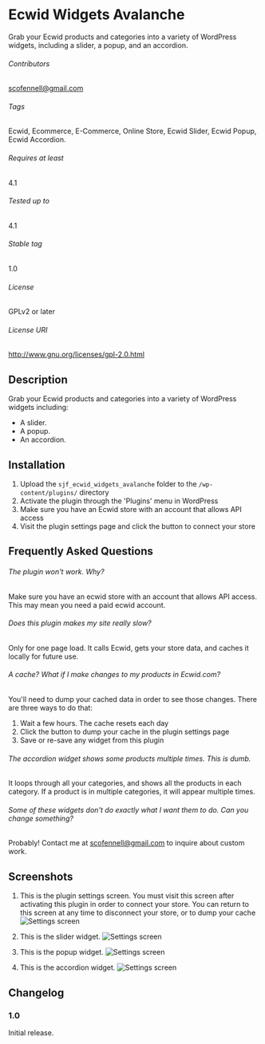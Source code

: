 Ecwid Widgets Avalanche
=======================

Grab your Ecwid products and categories into a variety of WordPress widgets, including a slider, a popup, and an accordion.

###### Contributors
scofennell@gmail.com

###### Tags
Ecwid, Ecommerce, E-Commerce, Online Store, Ecwid Slider, Ecwid Popup, Ecwid Accordion.

###### Requires at least
4.1

###### Tested up to
4.1

###### Stable tag
1.0

###### License
GPLv2 or later

###### License URI
http://www.gnu.org/licenses/gpl-2.0.html

Description
-----------

Grab your Ecwid products and categories into a variety of WordPress widgets including:

*   A slider.
*   A popup.
*   An accordion.

Installation
------------

1. Upload the `sjf_ecwid_widgets_avalanche` folder to the `/wp-content/plugins/` directory
2. Activate the plugin through the 'Plugins' menu in WordPress
3. Make sure you have an Ecwid store with an account that allows API access
4. Visit the plugin settings page and click the button to connect your store

Frequently Asked Questions
--------------------------

###### The plugin won't work.  Why?
Make sure you have an ecwid store with an account that allows API access.  This may mean you need a paid ecwid account.

###### Does this plugin makes my site really slow?
Only for one page load.  It calls Ecwid, gets your store data, and caches it locally for future use.

###### A cache?  What if I make changes to my products in Ecwid.com?
You'll need to dump your cached data in order to see those changes.  There are three ways to do that:

1. Wait a few hours.  The cache resets each day
2. Click the button to dump your cache in the plugin settings page
3. Save or re-save any widget from this plugin

###### The accordion widget shows some products multiple times.  This is dumb.
It loops through all your categories, and shows all the products in each category.  If a product is in multiple categories, it will appear multiple times.

###### Some of these widgets don't do exactly what I want them to do. Can you change something?
Probably!  Contact me at scofennell@gmail.com to inquire about custom work.

Screenshots
-----------

1. This is the plugin settings screen.  You must visit this screen after activating this plugin in order to connect your store.  You can return to this screen at any time to disconnect your store, or to dump your cache
![Settings screen](https://raw.githubusercontent.com/scofennell/sjf_ecwid_widgets_avalanche/master/assets/screenshot-1.png)

2. This is the slider widget.
![Settings screen](https://raw.githubusercontent.com/scofennell/sjf_ecwid_widgets_avalanche/master/assets/screenshot-2.png)

3. This is the popup widget.
![Settings screen](https://raw.githubusercontent.com/scofennell/sjf_ecwid_widgets_avalanche/master/assets/screenshot-3.png)

4. This is the accordion widget.
![Settings screen](https://raw.githubusercontent.com/scofennell/sjf_ecwid_widgets_avalanche/master/assets/screenshot-4.png)

Changelog
---------

### 1.0
Initial release.